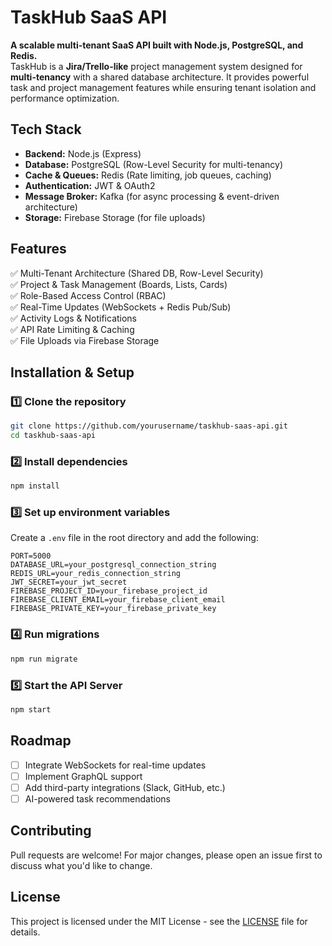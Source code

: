 # TaskHub SaaS API

**A scalable multi-tenant SaaS API built with Node.js, PostgreSQL, and Redis.**  
TaskHub is a **Jira/Trello-like** project management system designed for **multi-tenancy** with a shared database architecture. It provides powerful task and project management features while ensuring tenant isolation and performance optimization.

## Tech Stack
- **Backend:** Node.js (Express)
- **Database:** PostgreSQL (Row-Level Security for multi-tenancy)
- **Cache & Queues:** Redis (Rate limiting, job queues, caching)
- **Authentication:** JWT & OAuth2
- **Message Broker:** Kafka (for async processing & event-driven architecture)
- **Storage:** Firebase Storage (for file uploads)

## Features
✅ Multi-Tenant Architecture (Shared DB, Row-Level Security)  
✅ Project & Task Management (Boards, Lists, Cards)  
✅ Role-Based Access Control (RBAC)  
✅ Real-Time Updates (WebSockets + Redis Pub/Sub)  
✅ Activity Logs & Notifications  
✅ API Rate Limiting & Caching  
✅ File Uploads via Firebase Storage  

## Installation & Setup

### 1️⃣ Clone the repository
```sh
git clone https://github.com/yourusername/taskhub-saas-api.git
cd taskhub-saas-api
```

### 2️⃣ Install dependencies
```sh
npm install
```

### 3️⃣ Set up environment variables
Create a `.env` file in the root directory and add the following:
```
PORT=5000
DATABASE_URL=your_postgresql_connection_string
REDIS_URL=your_redis_connection_string
JWT_SECRET=your_jwt_secret
FIREBASE_PROJECT_ID=your_firebase_project_id
FIREBASE_CLIENT_EMAIL=your_firebase_client_email
FIREBASE_PRIVATE_KEY=your_firebase_private_key
```

### 4️⃣ Run migrations
```sh
npm run migrate
```

### 5️⃣ Start the API Server
```sh
npm start
```

## Roadmap
- [ ] Integrate WebSockets for real-time updates
- [ ] Implement GraphQL support
- [ ] Add third-party integrations (Slack, GitHub, etc.)
- [ ] AI-powered task recommendations

## Contributing
Pull requests are welcome! For major changes, please open an issue first to discuss what you'd like to change.

## License
This project is licensed under the MIT License - see the [LICENSE](LICENSE) file for details.


